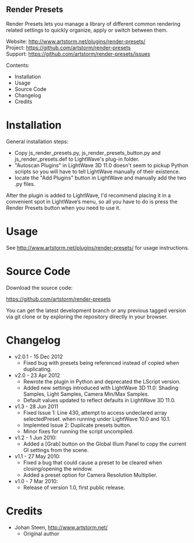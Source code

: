 Render Presets
--------------

Render Presets lets you manage a library of different common rendering related
settings to quickly organize, apply or switch between them.

Website:      http://www.artstorm.net/plugins/render-presets/  
Project:      https://github.com/artstorm/render-presets  
Support:      https://github.com/artstorm/render-presets/issues  
 
Contents:
 
* Installation
* Usage
* Source Code
* Changelog
* Credits


Installation
============
 
General installation steps:
 
* Copy js_render_presets.py, js_render_presets_button.py and 
  js_render_presets.def to LightWave's plug-in folder.
* "Autoscan Plugins" in LightWave 3D 11.0 doesn't seem to pickup Python scripts
   so you will have to tell LightWave manually of their existence.
* locate the "Add Plugins" button in LightWave and manually add the two .py
  files.

After the plugin is added to LightWave, I'd recommend placing it in a convenient
spot in LightWave’s menu, so all you have to do is press the Render Presets 
button when you need to use it. 

 
Usage
=====

See http://www.artstorm.net/plugins/render-presets/ for usage instructions.


Source Code
===========
 
Download the source code:
 
https://github.com/artstorm/render-presets

You can get the latest development branch or any previous tagged version via git
clone or by exploring the repository directly in your browser.
 
 
Changelog
=========

* v2.0.1 - 15 Dec 2012
  * Fixed bug with presets being referenced instead of copied when duplicating.
* v2.0 - 23 Apr 2012
  * Rewrote the plugin in Python and deprecated the LScript version.
  * Added new settings introduced with LightWave 3D 11.0: Shading Samples, Light
    Samples, Camera Min/Max Samples.
  * Default values updated to reflect defaults in LightWave 3D 11.0.
* v1.3 - 28 Jun 2011
  * Fixed Issue 1: Line 430, attempt to access undeclared array selectedPreset.
    when running under LightWave 10.0 and 10.1.
  * Implemted Issue 2: Duplicate presets button.
  * Minor fixes for running the script uncompiled.
* v1.2 - 1 Jun 2010:
  * Added a [Grab] button on the Global Illum Panel to copy the current GI
    settings from the scene.
* v1.1 - 27 May 2010:
  * Fixed a bug that could cause a preset to be cleared when closing/opening
    the window.
  * Added a preset option for Camera Resolution Multiplier.
* v1.0 - 7 Mar 2010:
  * Release of version 1.0, first public release.

Credits
=======

* Johan Steen, http://www.artstorm.net/
  * Original author
